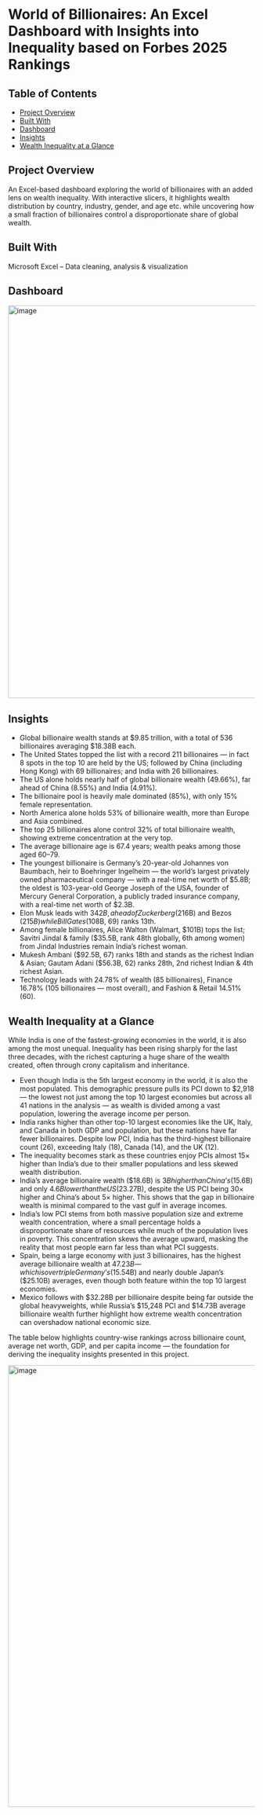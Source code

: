 # World of Billionaires: An Excel Dashboard with Insights into Inequality based on Forbes 2025 Rankings

## Table of Contents

- [Project Overview](#project-overview)  
- [Built With](#built-with)  
- [Dashboard](#dashboard)  
- [Insights](#insights)  
- [Wealth Inequality at a Glance](#wealth-inequality-at-a-glance) 

## Project Overview

An Excel-based dashboard exploring the world of billionaires with an added lens on wealth inequality. With interactive slicers, it highlights wealth distribution by country, industry, gender, and age etc. while uncovering how a small fraction of billionaires control a disproportionate share of global wealth. 

## Built With

Microsoft Excel – Data cleaning, analysis & visualization

## Dashboard

<img width="1500" height="800" alt="image" src="https://github.com/user-attachments/assets/0184819e-cc62-42a6-900d-17e5656b5a40" />

## Insights

-	Global billionaire wealth stands at $9.85 trillion, with a total of 536 billionaires averaging $18.38B each.
-	The United States topped the list with a record 211 billionaires — in fact 8 spots in the top 10 are held by the US; followed by China (including Hong Kong) with 69 billionaires; and India with 26 billionaires.
-	The US alone holds nearly half of global billionaire wealth (49.66%), far ahead of China (8.55%) and India (4.91%).
-	The billionaire pool is heavily male dominated (85%), with only 15% female representation.
-	North America alone holds 53% of billionaire wealth, more than Europe and Asia combined.
-	The top 25 billionaires alone control 32% of total billionaire wealth, showing extreme concentration at the very top.
-	The average billionaire age is 67.4 years; wealth peaks among those aged 60–79.
-	The youngest billionaire is Germany’s 20-year-old Johannes von Baumbach, heir to Boehringer Ingelheim — the world’s largest privately owned pharmaceutical company — with a real-time net worth of $5.8B; the oldest is 103-year-old George Joseph of the USA, founder of Mercury General Corporation, a publicly traded insurance company, with a real-time net worth of $2.3B.
-	Elon Musk leads with $342B, ahead of Zuckerberg ($216B) and Bezos ($215B) while Bill Gates ($108B, 69) ranks 13th.
-	Among female billionaires, Alice Walton (Walmart, $101B) tops the list; Savitri Jindal & family ($35.5B, rank 48th globally, 6th among women) from Jindal Industries remain India’s richest woman.
-	Mukesh Ambani ($92.5B, 67) ranks 18th and stands as the richest Indian & Asian; Gautam Adani ($56.3B, 62) ranks 28th, 2nd richest Indian & 4th richest Asian.
-	Technology leads with 24.78% of wealth (85 billionaires), Finance 16.78% (105 billionaires — most overall), and Fashion & Retail 14.51% (60).

## Wealth Inequality at a Glance

While India is one of the fastest-growing economies in the world, it is also among the most unequal. Inequality has been rising sharply for the last three decades, with the richest capturing a huge share of the wealth created, often through crony capitalism and inheritance.

- Even though India is the 5th largest economy in the world, it is also the most populated. This demographic pressure pulls its PCI down to $2,918 — the lowest not just among the top 10 largest economies but across all 41 nations in the analysis — as wealth is divided among a vast population, lowering the average income per person.
-	India ranks higher than other top-10 largest economies like the UK, Italy, and Canada in both GDP and population, but these nations have far fewer billionaires. Despite low PCI, India has the third-highest billionaire count (26), exceeding Italy (18), Canada (14), and the UK (12).
-	The inequality becomes stark as these countries enjoy PCIs almost 15× higher than India’s due to their smaller populations and less skewed wealth distribution.
-	India’s average billionaire wealth ($18.6B) is $3B higher than China’s ($15.6B) and only $4.6B lower than the US ($23.27B), despite the US PCI being 30× higher and China’s about 5× higher. This shows that the gap in billionaire wealth is minimal compared to the vast gulf in average incomes.
-	India’s low PCI stems from both massive population size and extreme wealth concentration, where a small percentage holds a disproportionate share of resources while much of the population lives in poverty. This concentration skews the average upward, masking the reality that most people earn far less than what PCI suggests.
-	Spain, being a large economy with just 3 billionaires, has the highest average billionaire wealth at $47.23B — which is over triple Germany’s ($15.54B) and nearly double Japan’s ($25.10B) averages, even though both feature within the top 10 largest economies. 
-	Mexico follows with $32.28B per billionaire despite being far outside the global heavyweights, while Russia’s $15,248 PCI and $14.73B average billionaire wealth further highlight how extreme wealth concentration can overshadow national economic size.

The table below highlights country-wise rankings across billionaire count, average net worth, GDP, and per capita income — the foundation for deriving the inequality insights presented in this project.

  <img width="800" height="900" alt="image" src="https://github.com/user-attachments/assets/b536a1ff-bc55-450c-9ceb-cdd3aacc02e4" />

